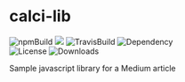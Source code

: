 # calci-lib
![npmBuild](https://img.shields.io/npm/v/calci-lib?label=Release%20&style=plastic)
[![](https://github.com/mxpv/podsync/workflows/CI/badge.svg)](https://github.com/pritam001/calci-lib/actions?query=workflow%3AGreetings)
![TravisBuild](https://img.shields.io/travis/com/pritam001/calci-lib?label=Travis%20Build&style=plastic)
![Dependency](https://img.shields.io/librariesio/release/npm/calci-lib?label=Dependency&style=plastic)\
![License](https://img.shields.io/npm/l/calci-lib?style=plastic&label=License)
![Downloads](https://img.shields.io/npm/dm/calci-lib?label=Downloads&style=plastic)

Sample javascript library for a Medium article



